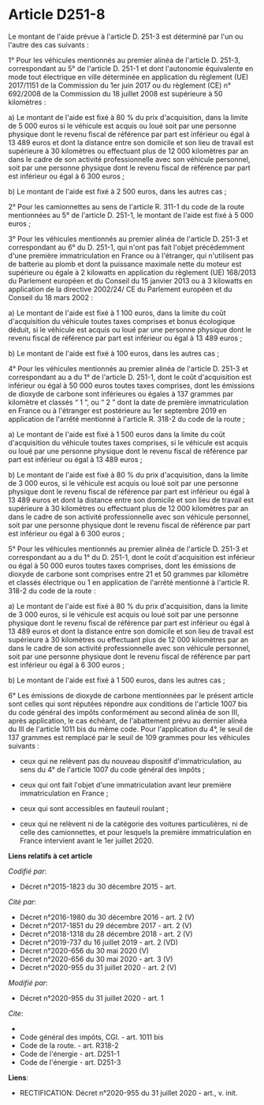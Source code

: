 # Article D251-8

Le montant de l'aide prévue à l'article D. 251-3 est déterminé par l'un ou l'autre des cas suivants :

1° Pour les véhicules mentionnés au premier alinéa de l'article D. 251-3, correspondant au 5° de l'article D. 251-1 et dont
l'autonomie équivalente en mode tout électrique en ville déterminée en application du règlement (UE) 2017/1151 de la
Commission du 1er juin 2017 ou du règlement (CE) n° 692/2008 de la Commission du 18 juillet 2008 est supérieure à 50
kilomètres :

a) Le montant de l'aide est fixé à 80 % du prix d'acquisition, dans la limite de 5 000 euros si le véhicule est acquis ou
loué soit par une personne physique dont le revenu fiscal de référence par part est inférieur ou égal à 13 489 euros et dont
la distance entre son domicile et son lieu de travail est supérieure à 30 kilomètres ou effectuant plus de 12 000 kilomètres
par an dans le cadre de son activité professionnelle avec son véhicule personnel, soit par une personne physique dont le
revenu fiscal de référence par part est inférieur ou égal à 6 300 euros ;

b) Le montant de l'aide est fixé à 2 500 euros, dans les autres cas ;

2° Pour les camionnettes au sens de l'article R. 311-1 du code de la route mentionnées au 5° de l'article D. 251-1, le
montant de l'aide est fixé à 5 000 euros ;

3° Pour les véhicules mentionnés au premier alinéa de l'article D. 251-3 et correspondant au 6° du D. 251-1, qui n'ont pas
fait l'objet précédemment d'une première immatriculation en France ou à l'étranger, qui n'utilisent pas de batterie au plomb
et dont la puissance maximale nette du moteur est supérieure ou égale à 2 kilowatts en application du règlement (UE) 168/2013
du Parlement européen et du Conseil du 15 janvier 2013 ou à 3 kilowatts en application de la directive 2002/24/ CE du
Parlement européen et du Conseil du 18 mars 2002 :

a) Le montant de l'aide est fixé à 1 100 euros, dans la limite du coût d'acquisition du véhicule toutes taxes comprises et
bonus écologique déduit, si le véhicule est acquis ou loué par une personne physique dont le revenu fiscal de référence par
part est inférieur ou égal à 13 489 euros ;

b) Le montant de l'aide est fixé à 100 euros, dans les autres cas ;

4° Pour les véhicules mentionnés au premier alinéa de l'article D. 251-3 et correspondant au a du 1° de l'article D. 251-1,
dont le coût d'acquisition est inférieur ou égal à 50 000 euros toutes taxes comprises, dont les émissions de dioxyde de
carbone sont inférieures ou égales à 137 grammes par kilomètre et classés “ 1 ”, ou “ 2 ” dont la date de première
immatriculation en France ou à l'étranger est postérieure au 1er septembre 2019 en application de l'arrêté mentionné à
l'article R. 318-2 du code de la route ;

a) Le montant de l'aide est fixé à 1 500 euros dans la limite du coût d'acquisition du véhicule toutes taxes comprises, si le
véhicule est acquis ou loué par une personne physique dont le revenu fiscal de référence par part est inférieur ou égal à 13
489 euros ;

b) Le montant de l'aide est fixé à 80 % du prix d'acquisition, dans la limite de 3 000 euros, si le véhicule est acquis ou
loué soit par une personne physique dont le revenu fiscal de référence par part est inférieur ou égal à 13 489 euros et dont
la distance entre son domicile et son lieu de travail est supérieure à 30 kilomètres ou effectuant plus de 12 000 kilomètres
par an dans le cadre de son activité professionnelle avec son véhicule personnel, soit par une personne physique dont le
revenu fiscal de référence par part est inférieur ou égal à 6 300 euros ;

5° Pour les véhicules mentionnés au premier alinéa de l'article D. 251-3 et correspondant au a du 1° du D. 251-1, dont le
coût d'acquisition est inférieur ou égal à 50 000 euros toutes taxes comprises, dont les émissions de dioxyde de carbone sont
comprises entre 21 et 50 grammes par kilomètre et classés électrique ou 1 en application de l'arrêté mentionné à l'article R.
318-2 du code de la route :

a) Le montant de l'aide est fixé à 80 % du prix d'acquisition, dans la limite de 3 000 euros, si le véhicule est acquis ou
loué soit par une personne physique dont le revenu fiscal de référence par part est inférieur ou égal à 13 489 euros et dont
la distance entre son domicile et son lieu de travail est supérieure à 30 kilomètres ou effectuant plus de 12 000 kilomètres
par an dans le cadre de son activité professionnelle avec son véhicule personnel, soit par une personne physique dont le
revenu fiscal de référence par part est inférieur ou égal à 6 300 euros ;

b) Le montant de l'aide est fixé à 1 500 euros, dans les autres cas ;

6° Les émissions de dioxyde de carbone mentionnées par le présent article sont celles qui sont réputées répondre aux
conditions de l'article 1007 bis du code général des impôts conformément au second alinéa de son III, après application, le
cas échéant, de l'abattement prévu au dernier alinéa du III de l'article 1011 bis du même code. Pour l'application du 4°, le
seuil de 137 grammes est remplacé par le seuil de 109 grammes pour les véhicules suivants :

- ceux qui ne relèvent pas du nouveau dispositif d'immatriculation, au sens du 4° de l'article 1007 du code général des
impôts ;

- ceux qui ont fait l'objet d'une immatriculation avant leur première immatriculation en France ;

- ceux qui sont accessibles en fauteuil roulant ;

- ceux qui ne relèvent ni de la catégorie des voitures particulières, ni de celle des camionnettes, et pour lesquels la
première immatriculation en France intervient avant le 1er juillet 2020.

**Liens relatifs à cet article**

_Codifié par_:

  - Décret n°2015-1823 du 30 décembre 2015 - art.

_Cité par_:

  - Décret n°2016-1980 du 30 décembre 2016 - art. 2 (V)
  - Décret n°2017-1851 du 29 décembre 2017 - art. 2 (V)
  - Décret n°2018-1318 du 28 décembre 2018 - art. 2 (V)
  - Décret n°2019-737 du 16 juillet 2019 - art. 2 (VD)
  - Décret n°2020-656 du 30 mai 2020 (V)
  - Décret n°2020-656 du 30 mai 2020 - art. 3 (V)
  - Décret n°2020-955 du 31 juillet 2020 - art. 2 (V)

_Modifié par_:

  - Décret n°2020-955 du 31 juillet 2020 - art. 1

_Cite_:

  - 
  - Code général des impôts, CGI. - art. 1011 bis
  - Code de la route. - art. R318-2
  - Code de l'énergie - art. D251-1
  - Code de l'énergie - art. D251-3

**Liens**:

  - RECTIFICATION: Décret n°2020-955 du 31 juillet 2020 - art., v. init.
